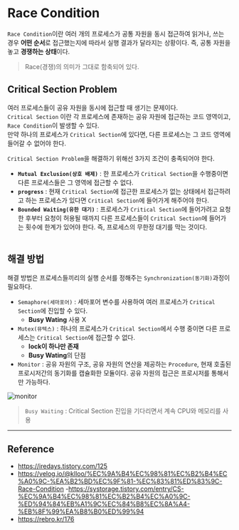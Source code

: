 # Race Condition

`Race Condition`이란 여러 개의 프로세스가 공통 자원을 동시 접근하여 읽거나, 쓰는 경우 **어떤 순서**로 접근했는지에 따라서 실행 결과가 달라지는 상황이다. 즉, 공통 자원을 놓고 **경쟁하는 상태**이다.

> Race(경쟁)의 의미가 그대로 함축되어 있다.

## Critical Section Problem
여러 프로세스들이 공유 자원을 동시에 접근할 때 생기는 문제이다. </br>
`Critical Section` 이란 각 프로세스에 존재하는 공유 자원에 접근하는 코드 영역이고, `Race Condition`이 발생할 수 있다. </br>
만약 하나의 프로세스가 `Critical Section`에 있다면, 다른 프로세스는 그 코드 영역에 들어갈 수 없어야 한다. </br>

`Critical Section Problem`을 해결하기 위해선 3가지 조건이 충족되어야 한다.

- **`Mutual Exclusion(상호 배제)`** : 한 프로세스가 `Critical Section`을 수행중이면 다른 프로세스들은 그 영역에 접근할 수 없다. </br>
- **`progress`** : 현재 `Critical Section`에 접근한 프로세스가 없는 상태에서 접근하려고 하는 프로세스가 있다면 `Critical Section`에 들어가게 해주어야 한다.</br>
- **`Bounded Waiting(유한 대기)`** : 프로세스가 `Critical Section`에 들어가려고 요청한 후부터 요청이 허용될 때까지 다른 프로세스들이 `Critical Section`에 들어가는 횟수에 한계가 있어야 한다. 즉, 프로세스의 무한정 대기를 막는 것이다. </br></br>



## 해결 방법 
해결 방법은 프로세스들끼리의 실행 순서를 정해주는 `Synchronization(동기화)`과정이 필요하다.

- `Semaphore(세마포어)` : 세마포어 변수를 사용하여 여러 프로세스가  `Critical Section`에 진입할 수 있다. </br>
  - **Busy Wating** 사용 X
- `Mutex(뮤텍스)` : 하나의 프로세스가  `Critical Section`에서 수행 중이면 다른 프로세스는  `Critical Section`에 접근할 수 없다. 
  - **lock이 하나만 존재**
  - **Busy Wating**의 단점
- `Monitor` : 공유 자원의 구조, 공유 자원의 연산을 제공하는 `Procedure`, 현재 호출된 프로시저간의 동기화를 캡슐화한 모듈이다. 공유 자원의 접근은 프로시저를 통해서만 가능하다. </br>

![monitor](https://user-images.githubusercontent.com/102718303/209980840-8b94a1ac-67f5-4212-93ec-4abd73304fcf.png)


> `Busy Waiting` : Critical Section 진입을 기다리면서 계속 CPU와 메모리를 사용

----
## Reference
- https://iredays.tistory.com/125
- https://velog.io/@klloo/%EC%9A%B4%EC%98%81%EC%B2%B4%EC%A0%9C-%EA%B2%BD%EC%9F%81-%EC%83%81%ED%83%9C-Race-Condition
-https://systorage.tistory.com/entry/CS-%EC%9A%B4%EC%98%81%EC%B2%B4%EC%A0%9C-%ED%94%84%EB%A1%9C%EC%84%B8%EC%8A%A4-%EB%8F%99%EA%B8%B0%ED%99%94
- https://rebro.kr/176
